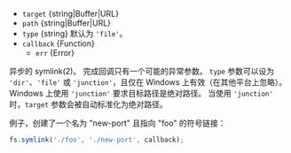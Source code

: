 <!-- YAML
added: v0.1.31
changes:
  - version: v7.6.0
    pr-url: https://github.com/nodejs/node/pull/10739
    description: The `target` and `path` parameters can be WHATWG `URL` objects
                 using `file:` protocol. Support is currently still
                 *experimental*.
-->

* `target` {string|Buffer|URL}
* `path` {string|Buffer|URL}
* `type` {string} 默认为 `'file'`。
* `callback` {Function}
  * `err` {Error}

异步的 symlink(2)。
完成回调只有一个可能的异常参数。
`type` 参数可以设为 `'dir'`、`'file'` 或 `'junction'`，且仅在 Windows 上有效（在其他平台上忽略）。
Windows 上使用 `'junction'` 要求目标路径是绝对路径。
当使用 `'junction'` 时，`target` 参数会被自动标准化为绝对路径。

例子，创建了一个名为 "new-port" 且指向 "foo" 的符号链接：

```js
fs.symlink('./foo', './new-port', callback);
```

